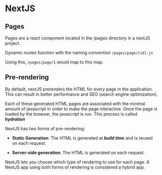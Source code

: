# NextJS

## Pages

Pages are a react component located in the /pages directory in a nextJS project. 

Dynamic routes function with the naming convention `/pages/page/[id].js`

Using this, `/pages/page/1` would map to this map.

## Pre-rendering

By default, nextJS prerenders the HTML for every page in the application. This can result in better performance and SEO (search engine optimization).

Each of these generated HTML pages are associated with the minimal amount of javascript in order to make the page interactive. Once the page is loaded by the browser, the javascript is run. This process is called ***hydration***

NextJS has two forms of pre-rendering:

* **Static Generation**: The HTML is generated at ***build time*** and is reused on each request.

* **Server-side generation**: The HTML is generated on each request.

NextJS lets you choose which type of rendering to use for each page. A NextJS app using both forms of rendering is considered a hybrid app.
